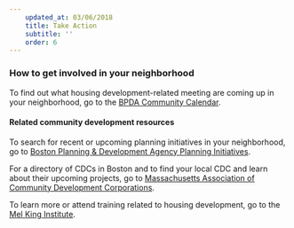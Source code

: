 ```yaml
---
    updated_at: 03/06/2018
    title: Take Action
    subtitle: ''
    order: 6
---
```


### How to get involved in your neighborhood

To find out what housing development-related meeting are coming up in your neighborhood, go to the [BPDA Community Calendar](http://www.bostonplans.org/news-calendar/calendar).

#### Related community development resources

To search for recent or upcoming planning initiatives in your neighborhood, go to [Boston Planning & Development Agency Planning Initiatives](http://www.bostonplans.org/planning/planning-initiatives).

For a directory of CDCs in Boston and to find your local CDC and learn about their upcoming projects, go to [Massachusetts Association of Community Development Corporations](https://macdc.org/members).

To learn more or attend training related to housing development, go to the [Mel King Institute](https://melkinginstitute.org/).
